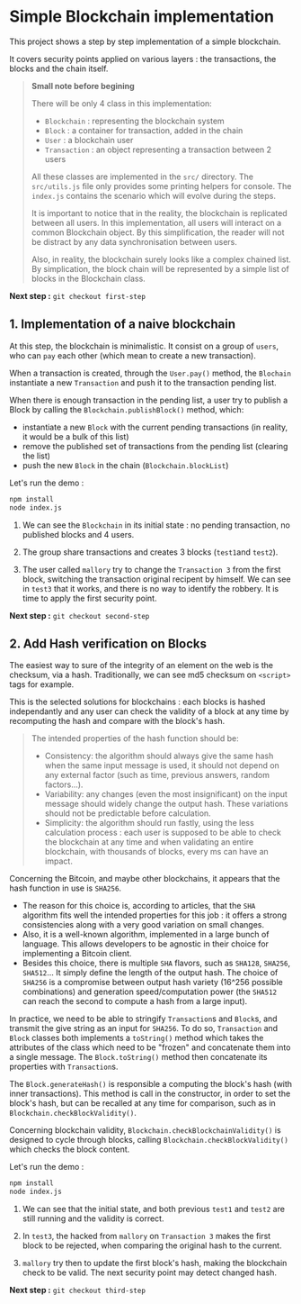 # Simple Blockchain implementation

This project shows a step by step implementation of a simple blockchain.

It covers security points applied on various layers : the transactions, the blocks and the chain itself.


> **Small note before begining**
>
> There will be only 4 class in this implementation:
> - `Blockchain` : representing the blockchain system
> - `Block` : a container for transaction, added in the chain
> - `User` : a blockchain user
> - `Transaction` : an object representing a transaction between 2 users
>
> All these classes are implemented in the `src/` directory.
> The `src/utils.js` file only provides some printing helpers for console.
> The `index.js` contains the scenario which will evolve during the steps.
>
> It is important to notice that in the reality, the blockchain is replicated between all users. In this implementation, all users will interact on a common Blockchain object.
> By this simplification, the reader will not be distract by any data synchronisation between users.
>
> Also, in reality, the blockchain surely looks like a complex chained list. By simplication, the block chain will be represented by a simple list of blocks in the Blockchain class.


**Next step :** `git checkout first-step`



## 1. Implementation of a naive blockchain

At this step, the blockchain is minimalistic.
It consist on a group of `users`, who can `pay` each other (which mean to create a new transaction).

When a transaction is created, through the `User.pay()` method, the `Blochain` instantiate a new `Transaction` and push it to the transaction pending list.

When there is enough transaction in the pending list, a user try to publish a Block by calling the `Blockchain.publishBlock()` method, which:
- instantiate a new `Block` with the current pending transactions (in reality, it would be a bulk of this list)
- remove the published set of transactions from the pending list (clearing the list)
- push the new `Block` in the chain (`Blockchain.blockList`)

Let's run the demo :
```bash
npm install
node index.js
```

1. We can see the `Blockchain` in its initial state : no pending transaction, no published blocks and 4 users.

2. The group share transactions and creates 3 blocks (`test1`and `test2`).

3. The user called `mallory` try to change the `Transaction 3` from the first block, switching the transaction original recipent by himself.
We can see in `test3` that it works, and there is no way to identify the robbery.
It is time to apply the first security point.


**Next step :** `git checkout second-step`



## 2. Add Hash verification on Blocks

The easiest way to sure of the integrity of an element on the web is the checksum, via a hash. Traditionally, we can see md5 checksum on `<script>` tags for example.

This is the selected solutions for blockchains : each blocks is hashed independantly and any user can check the validity of a block at any time by recomputing the hash and compare with the block's hash.

> The intended properties of the hash function should be:
> * Consistency: the algorithm should always give the same hash when the same input message is used, it should not depend on any external factor (such as time, previous answers, random factors...).
> * Variability: any changes (even the most insignificant) on the input message should widely change the output hash. These variations should not be predictable before calculation.
> * Simplicity: the algorithm should run fastly, using the less calculation process : each user is supposed to be able to check the blockchain at any time and when validating an entire blockchain, with thousands of blocks, every ms can have an impact.

Concerning the Bitcoin, and maybe other blockchains, it appears that the hash function in use is `SHA256`.
* The reason for this choice is, according to articles, that the `SHA` algorithm fits well the intended properties for this job : it offers a strong consistencies along with a very good variation on small changes.
* Also, it is a well-known algorithm, implemented in a large bunch of language. This allows developers to be agnostic in their choice for implementing a Bitcoin client.
* Besides this choice, there is multiple `SHA` flavors, such as `SHA128`, `SHA256`, `SHA512`... It simply define the length of the output hash. The choice of `SHA256` is a compromise between output hash variety (16^256 possible combinations) and generation speed/computation power (the `SHA512` can reach the second to compute a hash from a large input).

In practice, we need to be able to stringify `Transaction`s and `Block`s, and transmit the give string as an input for `SHA256`.
To do so, `Transaction` and `Block` classes both implements a `toString()` method which takes the attributes of the class which need to be "frozen" and concatenate them into a single message. The `Block.toString()` method then concatenate its properties with `Transaction`s.

The `Block.generateHash()` is responsible a computing the block's hash (with inner transactions). This method is call in the constructor, in order to set the block's hash, but can be recalled at any time for comparison, such as in `Blockchain.checkBlockValidity()`.

Concerning blockchain validity, `Blockchain.checkBlockchainValidity()` is designed to cycle through blocks, calling `Blockchain.checkBlockValidity()` which checks the block content.

Let's run the demo :
```bash
npm install
node index.js
```

1. We can see that the initial state, and both previous `test1` and `test2` are still running and the validity is correct.

2. In `test3`, the hacked from `mallory` on `Transaction 3` makes the first block to be rejected, when comparing the original hash to the current.

3. `mallory` try then to update the first block's hash, making the blockchain check to be valid.
The next security point may detect changed hash.


**Next step :** `git checkout third-step`
